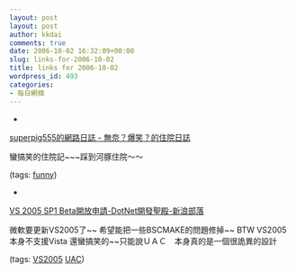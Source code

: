 ```yaml
---
layout: post
layout: post
author: kkdai
comments: true
date: 2006-10-02 16:32:09+00:00
slug: links-for-2006-10-02
title: links for 2006-10-02
wordpress_id: 493
categories:
- 每日網摘
---
```



	
  * 
		

[superpig555的網路日誌 - 無奈？爆笑？的住院日誌](http://www.wretch.cc/blog/superpig555&article_id=6763072)


		

蠻搞笑的住院記~~~踩到河豚住院～～


		

(tags: [funny](http://del.icio.us/kkdai/funny))


	

	
  * 
		

[VS 2005 SP1 Beta開放申請-DotNet開發聖殿-新浪部落](http://blog.sina.com.tw/4907/article.php?pbgid=4907&entryid=161015)


		

微軟要更新VS2005了~~  希望能把一些BSCMAKE的問題修掉~~ BTW VS2005 本身不支援Vista 還蠻搞笑的~~只能說ＵＡＣ　本身真的是一個很詭異的設計


		

(tags: [VS2005](http://del.icio.us/kkdai/VS2005) [UAC](http://del.icio.us/kkdai/UAC))


	


